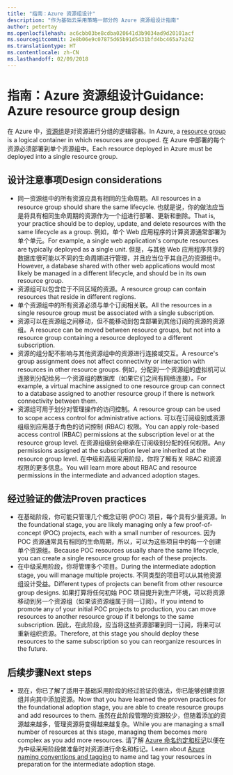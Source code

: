 ```yaml
---
title: "指南：Azure 资源组设计"
description: "作为基础云采用策略一部分的 Azure 资源组设计指南"
author: petertay
ms.openlocfilehash: ac6cbb03be8cdba020641d3b9034ad9d20101acf
ms.sourcegitcommit: 2e8b06e9c07875d65b91d5431bfd4bc465a7a242
ms.translationtype: HT
ms.contentlocale: zh-CN
ms.lasthandoff: 02/09/2018
---
```

# <a name="guidance-azure-resource-group-design"></a><span data-ttu-id="c084d-103">指南：Azure 资源组设计</span><span class="sxs-lookup"><span data-stu-id="c084d-103">Guidance: Azure resource group design</span></span>

<span data-ttu-id="c084d-104">在 Azure 中，[资源组](https://docs.microsoft.com/azure/azure-resource-manager/resource-group-overview#resource-groups)是对资源进行分组的逻辑容器。</span><span class="sxs-lookup"><span data-stu-id="c084d-104">In Azure, a [resource group](https://docs.microsoft.com/azure/azure-resource-manager/resource-group-overview#resource-groups) is a logical container in which resources are grouped.</span></span> <span data-ttu-id="c084d-105">在 Azure 中部署的每个资源必须部署到单个资源组中。</span><span class="sxs-lookup"><span data-stu-id="c084d-105">Each resource deployed in Azure must be deployed into a single resource group.</span></span>

## <a name="design-considerations"></a><span data-ttu-id="c084d-106">设计注意事项</span><span class="sxs-lookup"><span data-stu-id="c084d-106">Design considerations</span></span>

- <span data-ttu-id="c084d-107">同一资源组中的所有资源应具有相同的生命周期。</span><span class="sxs-lookup"><span data-stu-id="c084d-107">All resources in a resource group should share the same lifecycle.</span></span> <span data-ttu-id="c084d-108">也就是说，你的做法应当是将具有相同生命周期的资源作为一个组进行部署、更新和删除。</span><span class="sxs-lookup"><span data-stu-id="c084d-108">That is, your practice should be to deploy, update, and delete resources with the same lifecycle as a group.</span></span> <span data-ttu-id="c084d-109">例如，单个 Web 应用程序的计算资源通常部署为单个单元。</span><span class="sxs-lookup"><span data-stu-id="c084d-109">For example, a single web application's compute resources are typically deployed as a single unit.</span></span> <span data-ttu-id="c084d-110">但是，与其他 Web 应用程序共享的数据库很可能以不同的生命周期进行管理，并且应当位于其自己的资源组中。</span><span class="sxs-lookup"><span data-stu-id="c084d-110">However, a database shared with other web applications would most likely be managed in a different lifecycle, and should be in its own resource group.</span></span>
- <span data-ttu-id="c084d-111">资源组可以包含位于不同区域的资源。</span><span class="sxs-lookup"><span data-stu-id="c084d-111">A resource group can contain resources that reside in different regions.</span></span>
- <span data-ttu-id="c084d-112">单个资源组中的所有资源必须与单个订阅相关联。</span><span class="sxs-lookup"><span data-stu-id="c084d-112">All the resources in a single resource group must be associated with a single subscription.</span></span> 
- <span data-ttu-id="c084d-113">资源可以在资源组之间移动，但不能移动到包含部署到其他订阅的资源的资源组。</span><span class="sxs-lookup"><span data-stu-id="c084d-113">A resource can be moved between resource groups, but not into a resource group containing a resource deployed to a different subscription.</span></span>
- <span data-ttu-id="c084d-114">资源的组分配不影响与其他资源组中的资源进行连接或交互。</span><span class="sxs-lookup"><span data-stu-id="c084d-114">A resource's group assignment does not affect connectivity or interaction with resources in other resource groups.</span></span> <span data-ttu-id="c084d-115">例如，分配到一个资源组的虚拟机可以连接到分配给另一个资源组的数据库（如果它们之间有网络连接）。</span><span class="sxs-lookup"><span data-stu-id="c084d-115">For example, a virtual machine assigned to one resource group can connect to a database assigned to another resource group if there is network connectivity between them.</span></span>
- <span data-ttu-id="c084d-116">资源组可用于划分对管理操作的访问控制。</span><span class="sxs-lookup"><span data-stu-id="c084d-116">A resource group can be used to scope access control for administrative actions.</span></span> <span data-ttu-id="c084d-117">可以在订阅级别或资源组级别应用基于角色的访问控制 (RBAC) 权限。</span><span class="sxs-lookup"><span data-stu-id="c084d-117">You can apply role-based access control (RBAC) permissions at the subscription level or at the resource group level.</span></span> <span data-ttu-id="c084d-118">在资源组级别会继承在订阅级别分配的任何权限。</span><span class="sxs-lookup"><span data-stu-id="c084d-118">Any permissions assigned at the subscription level are inherited at the resource group level.</span></span> <span data-ttu-id="c084d-119">在中级和高级采用阶段，你将了解有关 RBAC 和资源权限的更多信息。</span><span class="sxs-lookup"><span data-stu-id="c084d-119">You will learn more about RBAC and resource permissions in the intermediate and advanced adoption stages.</span></span>

## <a name="proven-practices"></a><span data-ttu-id="c084d-120">经过验证的做法</span><span class="sxs-lookup"><span data-stu-id="c084d-120">Proven practices</span></span>

- <span data-ttu-id="c084d-121">在基础阶段，你可能只管理几个概念证明 (POC) 项目，每个具有少量资源。</span><span class="sxs-lookup"><span data-stu-id="c084d-121">In the foundational stage, you are likely managing only a few proof-of-concept (POC) projects, each with a small number of resources.</span></span> <span data-ttu-id="c084d-122">因为 POC 资源通常具有相同的生命周期，所以，可以为这些项目中的每一个创建单个资源组。</span><span class="sxs-lookup"><span data-stu-id="c084d-122">Because POC resources usually share the same lifecycle, you can create a single resource group for each of these projects.</span></span>
- <span data-ttu-id="c084d-123">在中级采用阶段，你将管理多个项目。</span><span class="sxs-lookup"><span data-stu-id="c084d-123">During the intermediate adoption stage, you will manage multiple projects.</span></span> <span data-ttu-id="c084d-124">不同类型的项目可以从其他资源组设计受益。</span><span class="sxs-lookup"><span data-stu-id="c084d-124">Different types of projects can benefit from other resource group designs.</span></span> <span data-ttu-id="c084d-125">如果打算将任何初始 POC 项目提升到生产环境，可以将资源移动到另一个资源组（如果该资源组属于同一订阅）。</span><span class="sxs-lookup"><span data-stu-id="c084d-125">If you intend to promote any of your initial POC projects to production, you can move resources to another resource group if it belongs to the same subscription.</span></span> <span data-ttu-id="c084d-126">因此，在此阶段，应当将这些资源部署到同一订阅，将来可以重新组织资源。</span><span class="sxs-lookup"><span data-stu-id="c084d-126">Therefore, at this stage you should deploy these resources to the same subscription so you can reorganize resources in the future.</span></span>

## <a name="next-steps"></a><span data-ttu-id="c084d-127">后续步骤</span><span class="sxs-lookup"><span data-stu-id="c084d-127">Next steps</span></span>

* <span data-ttu-id="c084d-128">现在，你已了解了适用于基础采用阶段的经过验证的做法，你已能够创建资源组并向其中添加资源。</span><span class="sxs-lookup"><span data-stu-id="c084d-128">Now that you have learned the proven practices for the foundational adoption stage, you are able to create resource groups and add resources to them.</span></span> <span data-ttu-id="c084d-129">虽然在此阶段管理的资源较少，但随着添加的资源越来越多，管理资源将变得越来越复杂。</span><span class="sxs-lookup"><span data-stu-id="c084d-129">While you are managing a small number of resources at this stage, managing them becomes more complex as you add more resources.</span></span> <span data-ttu-id="c084d-130">请了解 [Azure 命名约定和标记](/azure/architecture/best-practices/naming-conventions?toc=/azure/architecture/cloud-adoption-guide/toc.json)以便在为中级采用阶段做准备时对资源进行命名和标记。</span><span class="sxs-lookup"><span data-stu-id="c084d-130">Learn about [Azure naming conventions and tagging](/azure/architecture/best-practices/naming-conventions?toc=/azure/architecture/cloud-adoption-guide/toc.json) to name and tag your resources in preparation for the intermediate adoption stage.</span></span>
